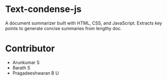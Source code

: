 # Text-condense-js
A document summarizer built with HTML, CSS, and JavaScript. Extracts key points to generate concise summaries from lengthy doc.
<br>
<h1>Contributor</h1>
<ul>
  <li>Arunkumar S</li>
  <li>Barath S</li>
  <li>Pragadeeshwaran B U</li>
</ul>

